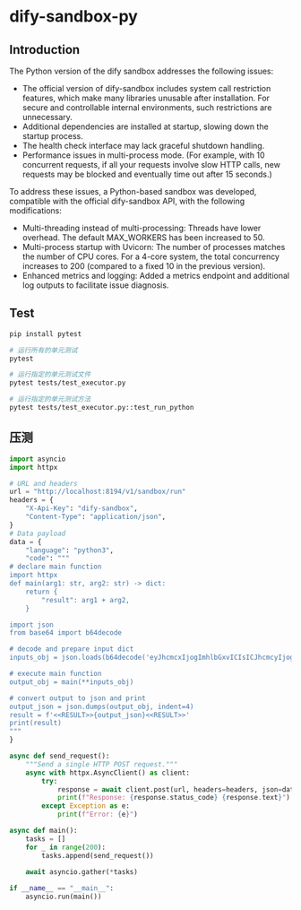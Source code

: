 # dify-sandbox-py
## Introduction
The Python version of the dify sandbox addresses the following issues:

- The official version of dify-sandbox includes system call restriction features, which make many libraries unusable after installation. For secure and controllable internal environments, such restrictions are unnecessary.
- Additional dependencies are installed at startup, slowing down the startup process.
- The health check interface may lack graceful shutdown handling.
- Performance issues in multi-process mode. (For example, with 10 concurrent requests, if all your requests involve slow HTTP calls, new requests may be blocked and eventually time out after 15 seconds.)

To address these issues, a Python-based sandbox was developed, compatible with the official dify-sandbox API, with the following modifications:

- Multi-threading instead of multi-processing: Threads have lower overhead. The default MAX_WORKERS has been increased to 50.
- Multi-process startup with Uvicorn: The number of processes matches the number of CPU cores. For a 4-core system, the total concurrency increases to 200 (compared to a fixed 10 in the previous version).
- Enhanced metrics and logging: Added a metrics endpoint and additional log outputs to facilitate issue diagnosis.


## Test
```bash
pip install pytest

# 运行所有的单元测试
pytest

# 运行指定的单元测试文件
pytest tests/test_executor.py

# 运行指定的单元测试方法
pytest tests/test_executor.py::test_run_python
```

## 压测
```python
import asyncio
import httpx

# URL and headers
url = "http://localhost:8194/v1/sandbox/run"
headers = {
    "X-Api-Key": "dify-sandbox",
    "Content-Type": "application/json",
}
# Data payload
data = {
    "language": "python3",
    "code": """
# declare main function
import httpx
def main(arg1: str, arg2: str) -> dict:
    return {
        "result": arg1 + arg2,
    }

import json
from base64 import b64decode

# decode and prepare input dict
inputs_obj = json.loads(b64decode('eyJhcmcxIjogImhlbGxvICIsICJhcmcyIjogIndvcmxkIn0=').decode('utf-8'))

# execute main function
output_obj = main(**inputs_obj)

# convert output to json and print
output_json = json.dumps(output_obj, indent=4)
result = f'<<RESULT>>{output_json}<<RESULT>>'
print(result)
"""
}

async def send_request():
    """Send a single HTTP POST request."""
    async with httpx.AsyncClient() as client:
        try:
            response = await client.post(url, headers=headers, json=data)
            print(f"Response: {response.status_code} {response.text}")
        except Exception as e:
            print(f"Error: {e}")

async def main():
    tasks = []
    for _ in range(200):
        tasks.append(send_request())
        
    await asyncio.gather(*tasks)

if __name__ == "__main__":
    asyncio.run(main())

```
